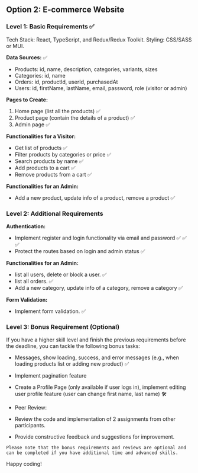 ## Option 2: E-commerce Website

### Level 1: Basic Requirements  ✅

Tech Stack: React, TypeScript, and Redux/Redux Toolkit. Styling: CSS/SASS or MUI.

**Data Sources:**  ✅

- Products: id, name, description, categories, variants, sizes 
- Categories: id, name
- Orders: id, productId, userId, purchasedAt
- Users: id, firstName, lastName, email, password, role (visitor or admin) 

**Pages to Create:**

1. Home page (list all the products) ✅
2. Product page (contain the details of a product) ✅
3. Admin page ✅

**Functionalities for a Visitor:**

- Get list of products  ✅
- Filter products by categories or price ✅
- Search products by name ✅
- Add products to a cart ✅
- Remove products from a cart ✅

**Functionalities for an Admin:**

- Add a new product, update info of a product, remove a product ✅

### Level 2: Additional Requirements

**Authentication:**

- Implement register and login functionality via email and password  ✅ ✅ ✅
- Protect the routes based on login and admin status  ✅

**Functionalities for an Admin:**

- list all users, delete or block a user. ✅
- list all orders. ✅
- Add a new category, update info of a category, remove a category ✅

**Form Validation:**

- Implement form validation. ✅

### Level 3: Bonus Requirement (Optional)

If you have a higher skill level and finish the previous requirements before the deadline, you can tackle the following bonus tasks:
- Messages, show loading, success, and error messages (e.g., when loading products list or adding new product) ✅
- Implement pagination feature 
- Create a Profile Page (only available if user logs in), implement editing user profile feature (user can change first name, last name) 🛠️

- Peer Review:
- Review the code and implementation of 2 assignments from other participants.
- Provide constructive feedback and suggestions for improvement.

`Please note that the bonus requirements and reviews are optional and can be completed if you have additional time and advanced skills.`

Happy coding!
